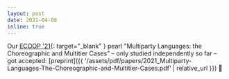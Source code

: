 ```yaml
---
layout: post
date: 2021-04-08
inline: true
---
```


Our [ECOOP '21](https://2021.ecoop.org/){: target="_blank" } pearl "Multiparty Languages: the Choreographic and Multitier Cases"
– only studied independently so far – got accepted: [preprint]({{ '/assets/pdf/papers/2021_Multiparty-Languages-The-Choreographic-and-Multitier-Cases.pdf' | relative_url }}) 📰
